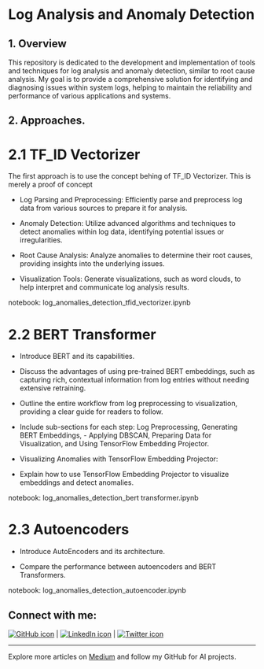 # Log Analysis and Anomaly Detection
## 1. Overview
This repository is dedicated to the development and implementation of tools and techniques for log analysis and anomaly detection, similar to root cause analysis. My  goal is to provide a comprehensive solution for identifying and diagnosing issues within system logs, helping to maintain the reliability and performance of various applications and systems.



## 2. Approaches.

# 2.1 TF_ID Vectorizer

The first approach is to use the concept behing of TF_ID Vectorizer. This is merely a proof of concept

- Log Parsing and Preprocessing: Efficiently parse and preprocess log data from various sources to prepare it for analysis.

- Anomaly Detection: Utilize advanced algorithms and techniques to detect anomalies within log data, identifying potential issues or irregularities.

- Root Cause Analysis: Analyze anomalies to determine their root causes, providing insights into the underlying issues.
- Visualization Tools: Generate visualizations, such as word clouds, to help interpret and communicate log analysis results.

notebook: log_anomalies_detection_tfid_vectorizer.ipynb

# 2.2 BERT Transformer

- Introduce BERT and its capabilities.

- Discuss the advantages of using pre-trained BERT embeddings, such as capturing rich, contextual information from log entries without needing extensive retraining.

- Outline the entire workflow from log preprocessing to visualization, providing a clear guide for readers to follow.

- Include sub-sections for each step: Log Preprocessing, Generating BERT Embeddings, - Applying DBSCAN, Preparing Data for Visualization, and Using TensorFlow Embedding Projector.
- Visualizing Anomalies with TensorFlow Embedding Projector:

- Explain how to use TensorFlow Embedding Projector to visualize embeddings and detect anomalies.

notebook: log_anomalies_detection_bert transformer.ipynb

# 2.3 Autoencoders

- Introduce AutoEncoders and its architecture.

- Compare the performance between autoencoders and BERT Transformers.

notebook: log_anomalies_detection_autoencoder.ipynb


## Connect with me:
[![GitHub icon](https://img.icons8.com/ios-filled/50/000000/github.png)](https://github.com/etechoptimist) | [![LinkedIn icon](https://img.icons8.com/ios-filled/50/000000/linkedin.png)](https://linkedin.com/in/etechoptimist) | [![Twitter icon](https://img.icons8.com/ios-filled/50/000000/twitter.png)](https://twitter.com/etechoptimist)

---
Explore more articles on [Medium](https://medium.com/@etechoptimist) and follow my GitHub for AI projects.
